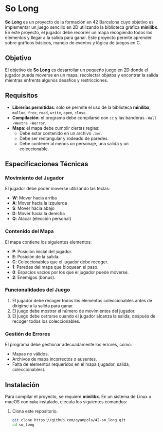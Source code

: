 # So Long

**So Long** es un proyecto de la formación en 42 Barcelona cuyo objetivo es implementar un juego sencillo en 2D utilizando la biblioteca gráfica **minilibx**. En este proyecto, el jugador debe recorrer un mapa recogiendo todos los elementos y llegar a la salida para ganar. Este proyecto permite aprender sobre gráficos básicos, manejo de eventos y lógica de juegos en C.

## Objetivo

El objetivo de **So Long** es desarrollar un pequeño juego en 2D donde el jugador pueda moverse en un mapa, recolectar objetos y encontrar la salida mientras enfrenta algunos desafíos y restricciones.

## Requisitos

- **Librerías permitidas**: solo se permite el uso de la biblioteca **minilibx**, `malloc`, `free`, `read`, `write`, `open`, `close`.
- **Compilación**: el programa debe compilarse con `cc` y las banderas `-Wall -Wextra -Werror`.
- **Mapa**: el mapa debe cumplir ciertas reglas:
  - Debe estar contenido en un archivo `.ber`.
  - Debe ser rectangular y rodeado de paredes.
  - Debe contener al menos un personaje, una salida y un coleccionable.
  
## Especificaciones Técnicas

### Movimiento del Jugador

El jugador debe poder moverse utilizando las teclas:
- **W**: Mover hacia arriba
- **A**: Mover hacia la izquierda
- **S**: Mover hacia abajo
- **D**: Mover hacia la derecha
- **Q**: Atacar (elección personal)

### Contenido del Mapa

El mapa contiene los siguientes elementos:
- **P**: Posición inicial del jugador.
- **E**: Posición de la salida.
- **C**: Coleccionables que el jugador debe recoger.
- **1**: Paredes del mapa que bloquean el paso.
- **0**: Espacios vacíos por los que el jugador puede moverse.
- **2**: Enemigos (bonus).

### Funcionalidades del Juego

1. El jugador debe recoger todos los elementos coleccionables antes de dirigirse a la salida para ganar.
2. El juego debe mostrar el número de movimientos del jugador.
3. El juego debe cerrarse cuando el jugador alcanza la salida, después de recoger todos los coleccionables.

### Gestión de Errores

El programa debe gestionar adecuadamente los errores, como:
- Mapas no válidos.
- Archivos de mapa incorrectos o ausentes.
- Falta de elementos requeridos en el mapa (jugador, salida, coleccionables).

## Instalación

Para compilar el proyecto, se requiere **minilibx**. En un sistema de Linux o macOS con `make` instalado, ejecuta los siguientes comandos:

1. Clona este repositorio.
   ```bash
   git clone https://github.com/gyanpolo/42-so_long.git
   cd so_long
